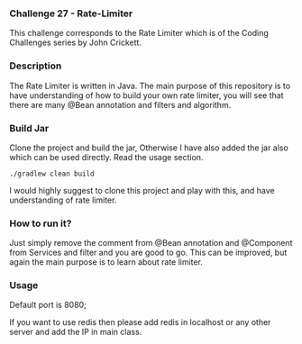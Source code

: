 ### Challenge 27 - Rate-Limiter

This challenge corresponds to the Rate Limiter which is of the Coding Challenges series by John Crickett.

### Description
The Rate Limiter is written in Java. The main purpose of this repository is to have understanding of how to build your own rate limiter, you will see that there are many @Bean annotation and filters and algorithm.

### Build Jar
Clone the project and build the jar, Otherwise I have also added the jar also which can be used directly. Read the usage section.

````
./gradlew clean build
````

I would highly suggest to clone this project and play with this, and have understanding of rate limiter.

### How to run it?

Just simply remove the comment from @Bean annotation and @Component from Services and filter and you are good to go.
This can be improved, but again the main purpose is to learn about rate limiter.

### Usage
Default port is 8080;

If you want to use redis then please add redis in localhost or any other server and add the IP in main class.